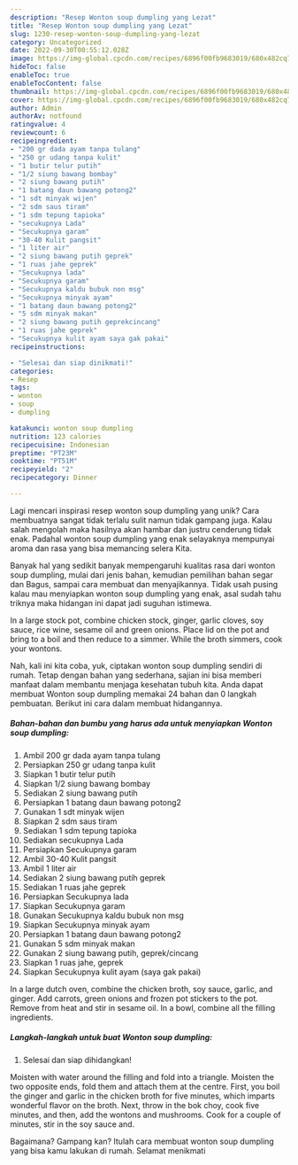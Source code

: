```yaml
---
description: "Resep Wonton soup dumpling yang Lezat"
title: "Resep Wonton soup dumpling yang Lezat"
slug: 1230-resep-wonton-soup-dumpling-yang-lezat
category: Uncategorized
date: 2022-09-30T00:55:12.028Z
image: https://img-global.cpcdn.com/recipes/6896f00fb9683019/680x482cq70/wonton-soup-dumpling-foto-resep-utama.jpg
hideToc: false
enableToc: true
enableTocContent: false
thumbnail: https://img-global.cpcdn.com/recipes/6896f00fb9683019/680x482cq70/wonton-soup-dumpling-foto-resep-utama.jpg
cover: https://img-global.cpcdn.com/recipes/6896f00fb9683019/680x482cq70/wonton-soup-dumpling-foto-resep-utama.jpg
author: Admin
authorAv: notfound
ratingvalue: 4
reviewcount: 6
recipeingredient:
- "200 gr dada ayam tanpa tulang"
- "250 gr udang tanpa kulit"
- "1 butir telur putih"
- "1/2 siung bawang bombay"
- "2 siung bawang putih"
- "1 batang daun bawang potong2"
- "1 sdt minyak wijen"
- "2 sdm saus tiram"
- "1 sdm tepung tapioka"
- "secukupnya Lada"
- "Secukupnya garam"
- "30-40 Kulit pangsit"
- "1 liter air"
- "2 siung bawang putih geprek"
- "1 ruas jahe geprek"
- "Secukupnya lada"
- "Secukupnya garam"
- "Secukupnya kaldu bubuk non msg"
- "Secukupnya minyak ayam"
- "1 batang daun bawang potong2"
- "5 sdm minyak makan"
- "2 siung bawang putih geprekcincang"
- "1 ruas jahe geprek"
- "Secukupnya kulit ayam saya gak pakai"
recipeinstructions:

- "Selesai dan siap dinikmati!"
categories:
- Resep
tags:
- wonton
- soup
- dumpling

katakunci: wonton soup dumpling 
nutrition: 123 calories
recipecuisine: Indonesian
preptime: "PT23M"
cooktime: "PT51M"
recipeyield: "2"
recipecategory: Dinner

---
```





Lagi mencari inspirasi resep wonton soup dumpling yang unik? Cara membuatnya sangat tidak terlalu sulit namun tidak gampang juga. Kalau salah mengolah maka hasilnya akan hambar dan justru cenderung tidak enak. Padahal wonton soup dumpling yang enak selayaknya mempunyai aroma dan rasa yang bisa memancing selera Kita.





Banyak hal yang sedikit banyak mempengaruhi kualitas rasa dari wonton soup dumpling, mulai dari jenis bahan, kemudian pemilihan bahan segar dan Bagus, sampai cara membuat dan menyajikannya. Tidak usah pusing kalau mau menyiapkan wonton soup dumpling yang enak,      asal sudah tahu triknya maka hidangan ini dapat jadi suguhan istimewa.














In a large stock pot, combine chicken stock, ginger, garlic cloves, soy sauce, rice wine, sesame oil and green onions. Place lid on the pot and bring to a boil and then reduce to a simmer. While the broth simmers, cook your wontons.






Nah, kali ini kita coba, yuk, ciptakan wonton soup dumpling sendiri di rumah. Tetap dengan bahan yang sederhana, sajian ini bisa memberi manfaat dalam membantu menjaga kesehatan tubuh kita. Anda dapat membuat Wonton soup dumpling memakai 24 bahan dan 0 langkah pembuatan. Berikut ini cara dalam membuat hidangannya.

<!--inarticleads1-->

##### Bahan-bahan dan bumbu yang harus ada untuk menyiapkan Wonton soup dumpling:

1. Ambil 200 gr dada ayam tanpa tulang
1. Persiapkan 250 gr udang tanpa kulit
1. Siapkan 1 butir telur putih
1. Siapkan 1/2 siung bawang bombay
1. Sediakan 2 siung bawang putih
1. Persiapkan 1 batang daun bawang potong2
1. Gunakan 1 sdt minyak wijen
1. Siapkan 2 sdm saus tiram
1. Sediakan 1 sdm tepung tapioka
1. Sediakan secukupnya Lada
1. Persiapkan Secukupnya garam
1. Ambil 30-40 Kulit pangsit
1. Ambil 1 liter air
1. Sediakan 2 siung bawang putih geprek
1. Sediakan 1 ruas jahe geprek
1. Persiapkan Secukupnya lada
1. Siapkan Secukupnya garam
1. Gunakan Secukupnya kaldu bubuk non msg
1. Siapkan Secukupnya minyak ayam
1. Persiapkan 1 batang daun bawang potong2
1. Gunakan 5 sdm minyak makan
1. Gunakan 2 siung bawang putih, geprek/cincang
1. Siapkan 1 ruas jahe, geprek
1. Siapkan Secukupnya kulit ayam (saya gak pakai)


In a large dutch oven, combine the chicken broth, soy sauce, garlic, and ginger. Add carrots, green onions and frozen pot stickers to the pot. Remove from heat and stir in sesame oil. In a bowl, combine all the filling ingredients. 

<!--inarticleads2-->

##### Langkah-langkah untuk buat Wonton soup dumpling:


1. Selesai dan siap dihidangkan!

Moisten with water around the filling and fold into a triangle. Moisten the two opposite ends, fold them and attach them at the centre. First, you boil the ginger and garlic in the chicken broth for five minutes, which imparts wonderful flavor on the broth. Next, throw in the bok choy, cook five minutes, and then, add the wontons and mushrooms. Cook for a couple of minutes, stir in the soy sauce and. 

Bagaimana? Gampang kan? Itulah cara membuat wonton soup dumpling yang bisa kamu lakukan di rumah. Selamat menikmati

